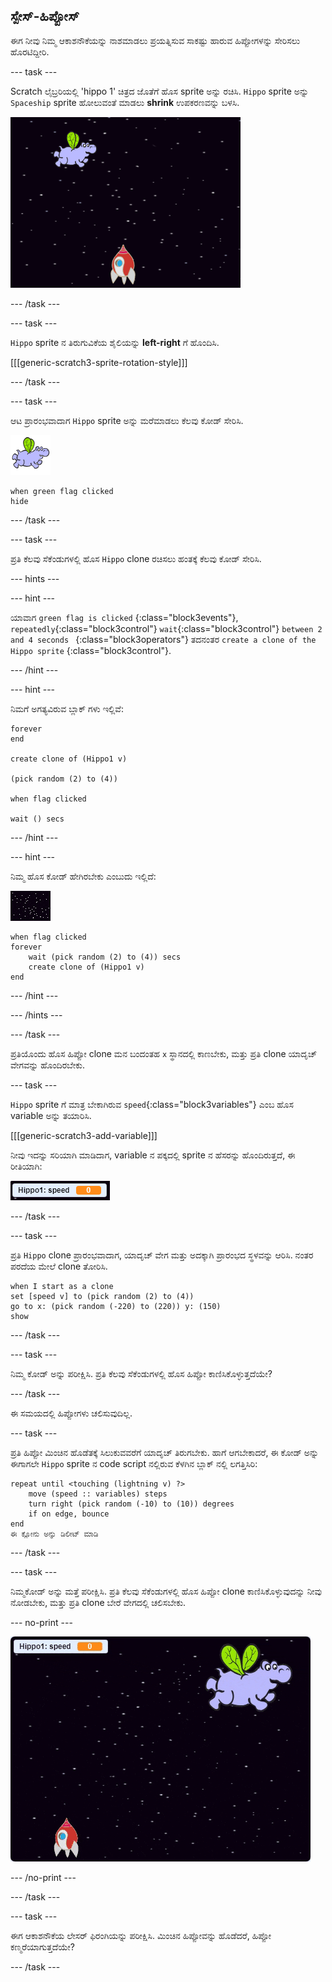 ## ಸ್ಪೇಸ್-ಹಿಪ್ಪೋಸ್

ಈಗ ನೀವು ನಿಮ್ಮ ಆಕಾಶನೌಕೆಯನ್ನು ನಾಶಮಾಡಲು ಪ್ರಯತ್ನಿಸುವ ಸಾಕಷ್ಟು ಹಾರುವ ಹಿಪ್ಪೋಗಳನ್ನು ಸೇರಿಸಲು ಹೊರಟಿದ್ದೀರಿ.

\--- task \---

Scratch ಲೈಬ್ರರಿಯಲ್ಲಿ 'hippo 1' ಚಿತ್ರದ ಜೊತೆಗೆ ಹೊಸ sprite ಅನ್ನು ರಚಿಸಿ. `Hippo` sprite ಅನ್ನು `Spaceship` sprite ಹೋಲುವಂತೆ ಮಾಡಲು **shrink** ಉಪಕರಣವನ್ನು ಬಳಸಿ.

![The Scratch stage with a starry background. A rocket sits in the middle at the bottom of the stage and a hippo sprite with wings is at the top.](images/invaders-hippo.png)

\--- /task \---

\--- task \---

`Hippo` sprite ನ ತಿರುಗುವಿಕೆಯ ಶೈಲಿಯನ್ನು **left-right** ಗೆ ಹೊಂದಿಸಿ.

[[[generic-scratch3-sprite-rotation-style]]]

\--- /task \---

\--- task \---

ಆಟ ಪ್ರಾರಂಭವಾದಾಗ `Hippo` sprite ಅನ್ನು ಮರೆಮಾಡಲು ಕೆಲವು ಕೋಡ್ ಸೇರಿಸಿ.

![hippo sprite](images/hippo-sprite.png)

```blocks3
when green flag clicked
hide
```

\--- /task \---

\--- task \---

ಪ್ರತಿ ಕೆಲವು ಸೆಕೆಂಡುಗಳಲ್ಲಿ ಹೊಸ `Hippo` clone ರಚಿಸಲು ಹಂತಕ್ಕೆ ಕೆಲವು ಕೋಡ್ ಸೇರಿಸಿ.

\--- hints \---

\--- hint \---

ಯಾವಾಗ `green flag is clicked` {:class="block3events"}, `repeatedly`{:class="block3control"} `wait`{:class="block3control"} `between 2 and 4 seconds ` {:class="block3operators"} ತದನಂತರ `create a clone of the Hippo sprite` {:class="block3control"}.

\--- /hint \---

\--- hint \---

ನಿಮಗೆ ಅಗತ್ಯವಿರುವ ಬ್ಲಾಕ್ ಗಳು ಇಲ್ಲಿವೆ:

```blocks3
forever
end

create clone of (Hippo1 v)

(pick random (2) to (4))

when flag clicked

wait () secs
```

\--- /hint \---

\--- hint \---

ನಿಮ್ಮ ಹೊಸ ಕೋಡ್ ಹೇಗಿರಬೇಕು ಎಂಬುದು ಇಲ್ಲಿದೆ:

![stage sprite](images/stage-sprite.png)

```blocks3
when flag clicked
forever
    wait (pick random (2) to (4)) secs
    create clone of (Hippo1 v)
end
```

\--- /hint \---

\--- /hints \---

\--- /task \---

ಪ್ರತಿಯೊಂದು ಹೊಸ ಹಿಪ್ಪೋ clone ಮನ ಬಂದಂತಹ `x` ಸ್ಥಾನದಲ್ಲಿ ಕಾಣಬೇಕು, ಮತ್ತು ಪ್ರತಿ clone ಯಾದೃಚ್ ವೇಗವನ್ನು ಹೊಂದಿರಬೇಕು.

\--- task \---

`Hippo` sprite ಗೆ ಮಾತ್ರ ಬೇಕಾಗಿರುವ `speed`{:class="block3variables"} ಎಂಬ ಹೊಸ variable ಅನ್ನು ತಯಾರಿಸಿ.

[[[generic-scratch3-add-variable]]]

ನೀವು ಇದನ್ನು ಸರಿಯಾಗಿ ಮಾಡಿದಾಗ, variable ನ ಪಕ್ಕದಲ್ಲಿ sprite ನ ಹೆಸರನ್ನು ಹೊಂದಿರುತ್ತದೆ, ಈ ರೀತಿಯಾಗಿ:

![The variable sprite that reads "Hippo1: speed 0"](images/invaders-var-test.png)

\--- /task \---

\--- task \---

ಪ್ರತಿ `Hippo` clone ಪ್ರಾರಂಭವಾದಾಗ, ಯಾದೃಚ್ ವೇಗ ಮತ್ತು ಅದಕ್ಕಾಗಿ ಪ್ರಾರಂಭದ ಸ್ಥಳವನ್ನು ಆರಿಸಿ. ನಂತರ ಪರದೆಯ ಮೇಲೆ clone ತೋರಿಸಿ.

```blocks3
when I start as a clone
set [speed v] to (pick random (2) to (4))
go to x: (pick random (-220) to (220)) y: (150)
show
```

\--- /task \---

\--- task \---

ನಿಮ್ಮ ಕೋಡ್ ಅನ್ನು ಪರೀಕ್ಷಿಸಿ. ಪ್ರತಿ ಕೆಲವು ಸೆಕೆಂಡುಗಳಲ್ಲಿ ಹೊಸ ಹಿಪ್ಪೋ ಕಾಣಿಸಿಕೊಳ್ಳುತ್ತದೆಯೇ?

\--- /task \---

ಈ ಸಮಯದಲ್ಲಿ ಹಿಪ್ಪೋಗಳು ಚಲಿಸುವುದಿಲ್ಲ.

\--- task \---

ಪ್ರತಿ ಹಿಪ್ಪೋ ಮಿಂಚಿನ ಹೊಡೆತಕ್ಕೆ ಸಿಲುಕುವವರೆಗೆ ಯಾದೃಚ್ ತಿರುಗಬೇಕು. ಹಾಗೆ ಆಗಬೇಕಾದರೆ, ಈ ಕೋಡ್ ಅನ್ನು ಈಗಾಗಲೇ `Hippo` sprite ನ code script ನಲ್ಲಿರುವ ಕೆಳಗಿನ ಬ್ಲಾಕ್ ನಲ್ಲಿ ಲಗತ್ತಿಸಿರಿ:

```blocks3
repeat until <touching (lightning v) ?>
    move (speed :: variables) steps
    turn right (pick random (-10) to (10)) degrees
    if on edge, bounce
end
ಈ ಕ್ಲೋನು ಅನ್ನು ಡಿಲೀಟ್ ಮಾಡಿ
```

\--- /task \---

\--- task \---

ನಿಮ್ಮಕೋಡ್ ಅನ್ನು ಮತ್ತೆ ಪರೀಕ್ಷಿಸಿ. ಪ್ರತಿ ಕೆಲವು ಸೆಕೆಂಡುಗಳಲ್ಲಿ ಹೊಸ ಹಿಪ್ಪೋ clone ಕಾಣಿಸಿಕೊಳ್ಳುವುದನ್ನು ನೀವು ನೋಡಬೇಕು, ಮತ್ತು ಪ್ರತಿ clone ಬೇರೆ ವೇಗದಲ್ಲಿ ಚಲಿಸಬೇಕು.

\--- no-print \---

![Animation of the Hippo sprite flying around, two clones are created and move independently.](images/hippo-clones.gif)

\--- /no-print \---

\--- /task \---

\--- task \---

ಈಗ ಆಕಾಶನೌಕೆಯ ಲೇಸರ್ ಫಿರಂಗಿಯನ್ನು ಪರೀಕ್ಷಿಸಿ. ಮಿಂಚಿನ ಹಿಪ್ಪೋವನ್ನು ಹೊಡೆದರೆ, ಹಿಪ್ಪೋ ಕಣ್ಮರೆಯಾಗುತ್ತದೆಯೇ?

\--- /task \---